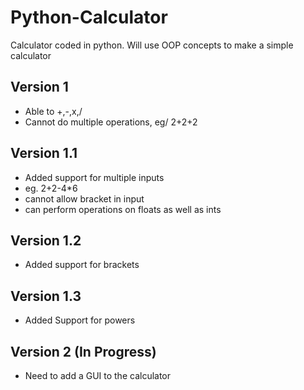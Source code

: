 # Python-Calculator

Calculator coded in python. Will use OOP concepts to make a simple calculator

## Version 1

- Able to +,-,x,/
- Cannot do multiple operations, eg/ 2+2+2

## Version 1.1 

- Added support for multiple inputs
- eg. 2+2-4*6
- cannot allow bracket in input
- can perform operations on floats as well as ints

## Version 1.2

- Added support for brackets

## Version 1.3 

- Added Support for powers 

## Version 2 (In Progress)

- Need to add a GUI to the calculator

